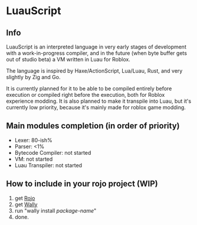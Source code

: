 # LuauScript

## Info

LuauScript is an interpreted language in very early stages of development with a work-in-progress compiler, and in the future (when byte buffer gets out of studio beta) a VM written in Luau for Roblox.

The language is inspired by  Haxe/ActionScript, Lua/Luau, Rust, and very slightly by Zig and Go.

It is currently planned for it to be able to be compiled entirely before execution or compiled right before the execution, both for Roblox experience modding. It is also planned to make it transpile into Luau, but it's currently low priority, because it's mainly made for roblox game modding.

## Main modules completion (in order of priority)

- Lexer: 80-ish%
- Parser: <1%
- Bytecode Compiler: not started
- VM: not started
- Luau Transpiler: not started

## How to include in your rojo project (WIP)

1. get [Rojo](https://rojo.space)
2. get [Wally](https://wally.run)
3. run "wally install *package-name*"
4. done.
